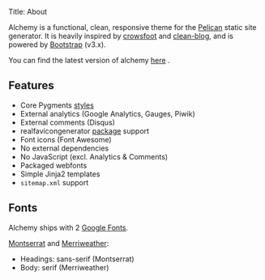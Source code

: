 Title: About

Alchemy is a functional, clean, responsive theme for the [Pelican](http://getpelican.com) static site generator. It is heavily inspired by [crowsfoot](http://github.com/porterjamesj/crowsfoot) and [clean-blog](https://github.com/BlackrockDigital/startbootstrap-clean-blog), and is powered by [Bootstrap](https://github.com/twbs/bootstrap) (v3.x).

You can find the latest version of alchemy [here](https://github.com/rwanyoike/pelican-alchemy) <i class="fa fa-github-alt"></i>.

## Features

- Core Pygments [styles](http://pygments.org/demo/)
- External analytics (Google Analytics, Gauges, Piwik)
- External comments (Disqus)
- realfavicongenerator [package](http://realfavicongenerator.net/blog/new-favicon-package-less-is-more/) support
- Font icons (Font Awesome)
- No external dependencies
- No JavaScript (excl. Analytics & Comments)
- Packaged webfonts
- Simple Jinja2 templates
- `sitemap.xml` support

## Fonts

Alchemy ships with 2 [Google Fonts](https://fonts.google.com).

[Montserrat](https://fonts.google.com/specimen/Montserrat) and [Merriweather](https://fonts.google.com/specimen/Merriweather):

- Headings: sans-serif (Montserrat)
- Body: serif (Merriweather)
